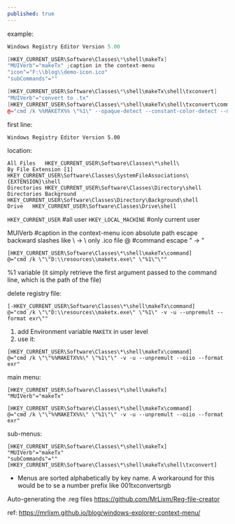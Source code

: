 ```yaml
---
published: true
---
```

example:
```cpp
Windows Registry Editor Version 5.00

[HKEY_CURRENT_USER\Software\Classes\*\shell\makeTx]
"MUIVerb"="makeTx" ;caption in the context-menu
"icon"="F:\\blog\\demo-icon.ico"
"subCommands"=""

[HKEY_CURRENT_USER\Software\Classes\*\shell\makeTx\shell\txconvert]
"MUIVerb"="convert to .tx"
[HKEY_CURRENT_USER\Software\Classes\*\shell\makeTx\shell\txconvert\command]
@="cmd /k %%MAKETX%% \"%1\" --opaque-detect --constant-color-detect --monochrome-detect --fixnan box3 --oiio --attrib tiff:half 1 -v -u --unpremult --oiio --format exr"
```

first line:
```
Windows Registry Editor Version 5.00
```

location:
```
All Files	HKEY_CURRENT_USER\Software\Classes\*\shell\
By File Extension [1]	HKEY_CURRENT_USER\Software\Classes\SystemFileAssociations\{EXTENSION}\shell
Directories	HKEY_CURRENT_USER\Software\Classes\Directory\shell
Directories Background	HKEY_CURRENT_USER\Software\Classes\Directory\Background\shell
Drive	HKEY_CURRENT_USER\Software\Classes\Drive\shell
```

`HKEY_CURRENT_USER` #all user
`HKEY_LOCAL_MACHINE`  #only current user

MUIVerb #caption in the context-menu
icon
  absolute path
  escape backward slashes like \ -> \\ 
  only .ico file
@ #command
  escape " -> \"
  
```
[HKEY_CURRENT_USER\Software\Classes\*\shell\makeTx\command]
@="cmd /k \"\"D:\\resources\\maketx.exe\" \"%1\"\""
```
%1 variable (it simply retrieve the first argument passed to the command line, which is the path of the file)
  
delete registry file:
```
[-HKEY_CURRENT_USER\Software\Classes\*\shell\makeTx\command]
@="cmd /k \"\"D:\\resources\\maketx.exe\" \"%1\" -v -u --unpremult --format exr\""
```

1. add Environment variable `MAKETX` in user level
2. use it:
```
[HKEY_CURRENT_USER\Software\Classes\*\shell\makeTx\command]
@="cmd /k \"\"%%MAKETX%%\" \"%1\"\" -v -u --unpremult --oiio --format exr"
```

main menu:
```
[HKEY_CURRENT_USER\Software\Classes\*\shell\makeTx]
"MUIVerb"="makeTx"

[HKEY_CURRENT_USER\Software\Classes\*\shell\makeTx\command]
@="cmd /k \"\"%%MAKETX%%\" \"%1\"\" -v -u --unpremult --oiio --format exr" 
```

sub-menus:
```
[HKEY_CURRENT_USER\Software\Classes\*\shell\makeTx]
"MUIVerb"="makeTx"
"subCommands"=""
[HKEY_CURRENT_USER\Software\Classes\*\shell\makeTx\shell\txconvert]
```

* Menus are sorted alphabetically by key name. A workaround for this would be to se a number prefix like 001txconvertsrgb

Auto-generating the .reg files
  https://github.com/MrLixm/Reg-file-creator
  
ref:
https://mrlixm.github.io/blog/windows-explorer-context-menu/